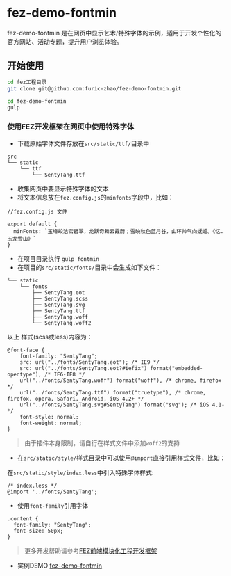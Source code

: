 # fez-demo-fontmin

fez-demo-fontmin 是在网页中显示艺术/特殊字体的示例，适用于开发个性化的官方网站、活动专题，提升用户浏览体验。

## 开始使用

```bash
cd fez工程目录
git clone git@github.com:furic-zhao/fez-demo-fontmin.git

cd fez-demo-fontmin
gulp
```

### 使用FEZ开发框架在网页中使用特殊字体

- 下载原始字体文件存放在`src/static/ttf/`目录中

```
src
└── static
    └── ttf
        └── SentyTang.ttf
```

- 收集网页中要显示特殊字体的文本
- 将文本信息放在`fez.config.js`的`minfonts`字段中，比如：

```
//fez.config.js 文件

export default {
  minFonts: `玉峰皎洁峦碧翠，龙跃奇舞云霞蔚；雪映秋色蓝月谷，山环帅气向妩媚。《忆.玉龙雪山》`
}
```

- 在项目目录执行 `gulp fontmin`
- 在项目的`src/static/fonts/`目录中会生成如下文件：

```
└── static
    └── fonts
        ├── SentyTang.eot
        ├── SentyTang.scss
        ├── SentyTang.svg
        ├── SentyTang.ttf
        ├── SentyTang.woff
        └── SentyTang.woff2
```

以上 样式(scss或less)内容为：

```
@font-face {
    font-family: "SentyTang";
    src: url("../fonts/SentyTang.eot"); /* IE9 */
    src: url("../fonts/SentyTang.eot?#iefix") format("embedded-opentype"), /* IE6-IE8 */
    url("../fonts/SentyTang.woff") format("woff"), /* chrome, firefox */
    url("../fonts/SentyTang.ttf") format("truetype"), /* chrome, firefox, opera, Safari, Android, iOS 4.2+ */
    url("../fonts/SentyTang.svg#SentyTang") format("svg"); /* iOS 4.1- */
    font-style: normal;
    font-weight: normal;
}
```

> 由于插件本身限制，请自行在样式文件中添加`woff2`的支持

- 在`src/static/style/`样式目录中可以使用`@import`直接引用样式文件，比如：

在`src/static/style/index.less`中引入特殊字体样式:

```
/* index.less */
@import '../fonts/SentyTang';
```

- 使用`font-family`引用字体

```
.content {
  font-family: "SentyTang";
  font-size: 50px;
}
```


> 更多开发帮助请参考[FEZ前端模块化工程开发框架](https://github.com/furic-zhao/fez)

- 实例DEMO
[fez-demo-fontmin](http://www.hestudy.com/fontmin/)